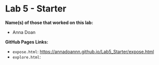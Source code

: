 # Lab 5 - Starter

**Name(s) of those that worked on this lab:** 
- Anna Doan

**GitHub Pages Links:**
- `expose.html`: https://annadoannn.github.io/Lab5_Starter/expose.html 
- `explore.html`: 
